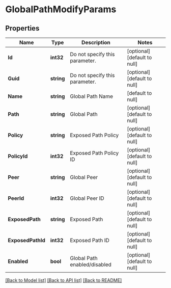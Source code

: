 # GlobalPathModifyParams

## Properties
Name | Type | Description | Notes
------------ | ------------- | ------------- | -------------
**Id** | **int32** | Do not specify this parameter. | [optional] [default to null]
**Guid** | **string** | Do not specify this parameter. | [optional] [default to null]
**Name** | **string** | Global Path Name | [default to null]
**Path** | **string** | Global Path | [optional] [default to null]
**Policy** | **string** | Exposed Path Policy | [optional] [default to null]
**PolicyId** | **int32** | Exposed Path Policy ID | [optional] [default to null]
**Peer** | **string** | Global Peer | [optional] [default to null]
**PeerId** | **int32** | Global Peer ID | [optional] [default to null]
**ExposedPath** | **string** | Exposed Path | [optional] [default to null]
**ExposedPathId** | **int32** | Exposed Path ID | [optional] [default to null]
**Enabled** | **bool** | Global Path enabled/disabled | [optional] [default to null]

[[Back to Model list]](../README.md#documentation-for-models) [[Back to API list]](../README.md#documentation-for-api-endpoints) [[Back to README]](../README.md)


